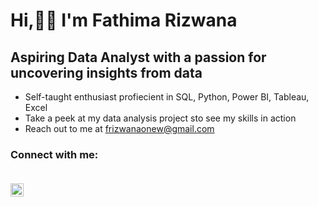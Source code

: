 # Hi,🙋‍♀️ I'm Fathima Rizwana
## Aspiring Data Analyst with a passion for uncovering insights from data

* Self-taught enthusiast profiecient in SQL, Python, Power BI, Tableau, Excel <br>
* Take a peek at my data analysis project sto see my skills in action <br>
* Reach out to me at frizwanaonew@gmail.com <br>

### Connect with me: <br><br>
<a href="https://www.linkedin.com/in/fathima-rizwana-617703157/"><img align="left" src="https://raw.githubusercontent.com/yushi1007/yushi1007/main/images/linkedin.svg" alt="Yu Shi | LinkedIn" width="21px"/></a>


